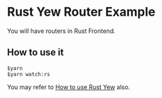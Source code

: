 # Rust Yew Router Example

You will have routers in Rust Frontend.

## How to use it

```console
$yarn 
$yarn watch:rs
```

You may refer to [How to use Rust Yew](https://www.steadylearner.com/blog/read/How-to-use-Rust-Yew) also.